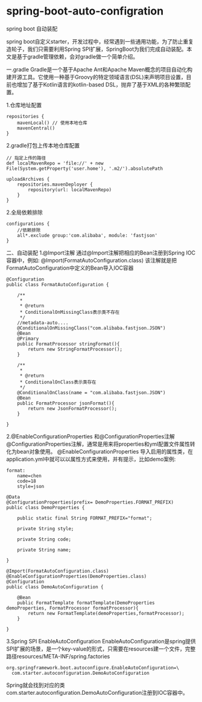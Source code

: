 # spring-boot-auto-configration
spring boot 自动装配

spring boot自定义starter，开发过程中，经常遇到一些通用功能，为了防止重复造轮子，我们只需要利用Spring SPI扩展，SpringBoot为我们完成自动装配。本文是基于gradle管理依赖，会对gradle做一个简单介绍。

一.gradle
Gradle是一个基于Apache Ant和Apache Maven概念的项目自动化构建开源工具。它使用一种基于Groovy的特定领域语言(DSL)来声明项目设置，目前也增加了基于Kotlin语言的kotlin-based DSL，抛弃了基于XML的各种繁琐配置。

1.仓库地址配置

	repositories {
	    mavenLocal() // 使用本地仓库
	    mavenCentral()
	}

2.gradle打包上传本地仓库配置
	
	// 指定上传的路径
	def localMavenRepo = 'file://' + new 		File(System.getProperty('user.home'), '.m2/').absolutePath
	
	uploadArchives {
	    repositories.mavenDeployer {
	        repository(url: localMavenRepo)
	    }
	}

2.全局依赖排除

	configurations {
	    //依赖排除
	    all*.exclude group:'com.alibaba', module: 'fastjson'
	}

二、自动装配
1.@Import注解
 通过@Import注解把相应的Bean注册到Spring IOC容器中，例如:
 @Import(FormatAutoConfiguration.class)
该注解就是把FormatAutoConfiguration中定义的Bean导入IOC容器


	@Configuration
	public class FormatAutoConfiguration {
	
	    /**
	     *
	     * @return 
	     * ConditionalOnMissingClass表示类不存在
	     */
	    //metadata-auto....
	    @ConditionalOnMissingClass("com.alibaba.fastjson.JSON")
	    @Bean
	    @Primary
	    public FormatProcessor stringFormat(){
	        return new StringFormatProcessor();
	    }
	
	    /**
	     *
	     * @return 
	     * ConditionalOnClass表示类存在
	     */
	    @ConditionalOnClass(name = "com.alibaba.fastjson.JSON")
	    @Bean
	    public FormatProcessor jsonFormat(){
	        return new JsonFormatProcessor();
	    }
	    
	}

2.@EnableConfigurationProperties 和@ConfigurationProperties注解
@ConfigurationProperties注解，通常是用来将properties和yml配置文件属性转化为bean对象使用。
@EnableConfigurationProperties 导入启用的属性类，在application.yml中就可以以属性方式来使用，并有提示，比如demo案例:

	format:
		name=chen
		code=18
		style=json

	@Data
	@ConfigurationProperties(prefix= DemoProperties.FORMAT_PREFIX)
	public class DemoProperties {
	
	    public static final String FORMAT_PREFIX="format";
	
	    private String style;
	
	    private String code;
	
	    private String name;
	
	}
	
	@Import(FormatAutoConfiguration.class)
	@EnableConfigurationProperties(DemoProperties.class) 
	@Configuration
	public class DemoAutoConfiguration {
	
	    @Bean
	    public FormatTemplate formatTemplate(DemoProperties demoProperties, FormatProcessor formatProcessor){
	        return new FormatTemplate(demoProperties,formatProcessor);
	    }
	
	}
	
3.Spring SPI EnableAutoConfiguration
EnableAutoConfiguration是spring提供SPI扩展的场景，是一个key-value的形式，只需要在resources建一个文件，完整路径resources/META-INF/spring.factories

	org.springframework.boot.autoconfigure.EnableAutoConfiguration=\
	  com.starter.autoconfiguration.DemoAutoConfiguration
Spring就会找到对应的类com.starter.autoconfiguration.DemoAutoConfiguration注册到IOC容器中。

